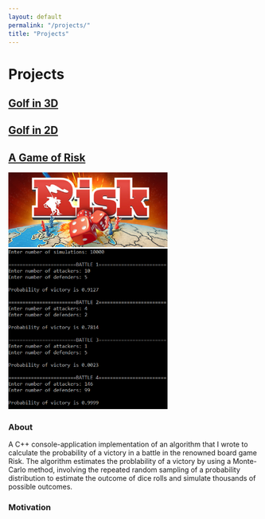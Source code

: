 ```yaml
---
layout: default
permalink: "/projects/"
title: "Projects"
---
```


Projects
========

<a href="https://azhb.github.io/projects/3DGolf"> Golf in 3D </a>
--------

<a href="https://azhb.github.io/projects/2DGolf"> Golf in 2D </a>
--------

<a href="https://azhb.github.io/projects/risk"> A Game of Risk </a>
--------

<img src="websiteRisk.jpg" alt="Risk" width="320">

<img src="websiteRiskC++.PNG" alt="Risk" width="320">

### About
A C++ console-application implementation of an algorithm that I wrote to calculate the probability of a victory in a battle in the renowned board game Risk. The algorithm estimates the problability of a victory by using a Monte-Carlo method, involving the repeated random sampling of a probability distribution to estimate the outcome of dice rolls and simulate thousands of possible outcomes.

### Motivation
